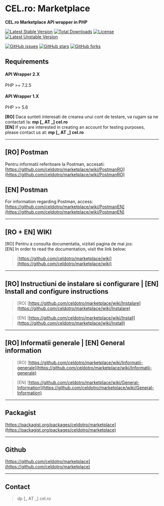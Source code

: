 # CEL.ro: Marketplace
**CEL.ro Marketplace API wrapper in PHP**  
  
[![Latest Stable Version](https://poser.pugx.org/celdotro/marketplace/v/stable?format=flat-square)](https://packagist.org/packages/celdotro/marketplace)
[![Total Downloads](https://poser.pugx.org/celdotro/marketplace/downloads?format=flat-square)](https://packagist.org/packages/celdotro/marketplace)
[![License](https://poser.pugx.org/celdotro/marketplace/license)](https://packagist.org/packages/celdotro/marketplace)
[![Latest Unstable Version](https://poser.pugx.org/celdotro/marketplace/v/unstable?format=flat-square)](https://packagist.org/packages/celdotro/marketplace#dev-master)

[![GitHub issues](https://img.shields.io/github/issues/celdotro/marketplace.svg?style=flat-square)](https://github.com/celdotro/marketplace/issues)
[![GitHub stars](https://img.shields.io/github/stars/celdotro/marketplace.svg?style=flat-square)](https://github.com/celdotro/marketplace/stargazers)
[![GitHub forks](https://img.shields.io/github/forks/celdotro/marketplace.svg?style=flat-square)](https://github.com/celdotro/marketplace/network)

## Requirements
#### API Wrapper 2.X
PHP >= 7.2.5

#### API Wrapper 1.X
PHP >= 5.6

**[RO]** Daca sunteti interesati de crearea unui cont de testare, va rugam sa ne contactati la: **mp [_ AT _] cel.ro**  
**[EN]** If you are interested in creating an account for testing purposes, please contact us at: **mp [_ AT _] cel.ro**
___
## [RO] Postman
Pentru informatii referitoare la Postman, accesati: [https://github.com/celdotro/marketplace/wiki/PostmanRO](https://github.com/celdotro/marketplace/wiki/PostmanRO)

## [EN] Postman
For information regarding Postman, access: [https://github.com/celdotro/marketplace/wiki/PostmanEN](https://github.com/celdotro/marketplace/wiki/PostmanEN)
___
## [RO + EN] WIKI
[RO] Pentru a consulta documentatia, vizitati pagina de mai jos:  
[EN] In order to read the documentation, visit the link below:  
> [https://github.com/celdotro/marketplace/wiki](https://github.com/celdotro/marketplace/wiki)
___ 
## [RO] Instructiuni de instalare si configurare | [EN] Install and configure instructions

> [RO] [https://github.com/celdotro/marketplace/wiki/Instalare](https://github.com/celdotro/marketplace/wiki/Instalare)

> [EN] [https://github.com/celdotro/marketplace/wiki/Install](https://github.com/celdotro/marketplace/wiki/Install)
___
## [RO] Informatii generale | [EN] General information
> [RO] [https://github.com/celdotro/marketplace/wiki/Informatii-generale](https://github.com/celdotro/marketplace/wiki/Informatii-generale)

> [EN] [https://github.com/celdotro/marketplace/wiki/General-Information](https://github.com/celdotro/marketplace/wiki/General-Information)
___
## Packagist
[https://packagist.org/packages/celdotro/marketplace](https://packagist.org/packages/celdotro/marketplace)
___
## Github
[https://github.com/celdotro/marketplace](https://github.com/celdotro/marketplace)
___
## Contact
> dp [_ AT _] cel.ro
